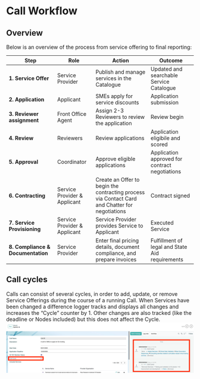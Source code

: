 # Call Workflow

## Overview

Below is an overview of the process from service offering to final reporting:

| **Step**                  | **Role**           | **Action**                                                             | **Outcome**                                              |
|---------------------------|--------------------|------------------------------------------------------------------------|----------------------------------------------------------|
| **1. Service Offer**      | Service Provider   | Publish and manage services in the Catalogue                           | Updated and searchable Service Catalogue               |
| **2. Application**        | Applicant          | SMEs apply for service discounts                                       | Application submission                                 |
| **3. Reviewer assignment**| Front Office Agent | Assign 2-3 Reviewers to review the application                         | Review begin          |
| **4. Review**             | Reviewers          | Review applications                                                    | Application eligibile and scored          |
| **5. Approval**           | Coordinator        | Approve eligible applications                                          | Application approved for contract negotiations                   |
| **6. Contracting**| Service Provider & Applicant   | Create an Offer to begin the contracting process via Contact Card and Chatter for negotiations | Contract signed |
| **7. Service Provisioning** | Service Provider & Applicant            | Service Provider provides Service to Applicant           | Executed Service     |
| **8. Compliance & Documentation** | Service Provider | Enter final pricing details, document compliance, and prepare invoices | Fulfillment of legal and State Aid requirements          |


## Call cycles

Calls can consist of several cycles, in order to add, update, or remove Service Offerings during the course of a running Call. When Services have been changed a difference logger tracks and displays all changes and increases the “Cycle” counter by 1. Other changes are also tracked (like the deadline or Nodes included) but this does not affect the Cycle.
![Workflow Cycles](img/workflow-cycles.png)
